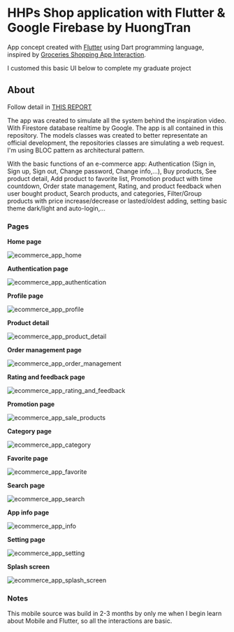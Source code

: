 # HHPs Shop application with Flutter & Google Firebase by HuongTran
App concept created with [Flutter](https://flutter.dev/) using Dart programming language, inspired by [Groceries Shopping App Interaction](https://dribbble.com/shots/6120171-Groceries-Shopping-App-Interaction). 

I customed this basic UI below to complete my graduate project

## About
Follow detail in [THIS REPORT](https://drive.google.com/drive/folders/1tp5azWJcpFYXIgbG2VhsewA1EbUlL0jR?usp=sharing)

The app was created to simulate all the system behind the inspiration video. With Firestore database realtime by Google. The app is all contained in this repository. The models classes was created to better representate an official development, the repositories classes are simulating a web request. I'm using BLOC pattern as architectural pattern.

With the basic functions of an e-commerce app: Authentication (Sign in, Sign up, Sign out, Change password, Change info,...), Buy products, See product detail, Add product to favorite list, Promotion product with time countdown, Order state management, Rating, and product feedback when user bought product, Search products, and categories, Filter/Group products with price increase/decrease or lasted/oldest adding, setting basic theme dark/light and auto-login,...

### Pages
**Home page**

![ecommerce_app_home](https://user-images.githubusercontent.com/33143698/128989006-10fda2cd-e2e7-4aeb-ae86-5895c94ace99.PNG)

**Authentication page**

![ecommerce_app_authentication](https://user-images.githubusercontent.com/33143698/128989040-db3da64c-723b-4828-a210-42dbd2016acd.PNG)

**Profile page**

![ecommerce_app_profile](https://user-images.githubusercontent.com/33143698/128989068-d69f0a08-ffea-480f-a472-86af4d97677b.PNG)

**Product detail**

![ecommerce_app_product_detail](https://user-images.githubusercontent.com/33143698/128989083-17b1b0f0-5a7d-485a-ae64-62a7447aad9a.PNG)

**Order management page**

![ecommerce_app_order_management](https://user-images.githubusercontent.com/33143698/128989100-e4ae1f91-280c-4abb-b553-16e70e40eb44.PNG)

**Rating and feedback page**

![ecommerce_app_rating_and_feedback](https://user-images.githubusercontent.com/33143698/128989108-70448136-16ef-4444-9391-3113c0794a5f.PNG)

**Promotion page**

![ecommerce_app_sale_products](https://user-images.githubusercontent.com/33143698/128989126-7e595c8b-2c40-4c48-a178-41946149fe71.PNG)

**Category page**

![ecommerce_app_category](https://user-images.githubusercontent.com/33143698/128989147-de40991e-0acf-4391-bf36-725e6a8a43d0.PNG)

**Favorite page**

![ecommerce_app_favorite](https://user-images.githubusercontent.com/33143698/128989160-f909f682-6ab4-49f2-a687-49859e1aacd6.PNG)

**Search page**

![ecommerce_app_search](https://user-images.githubusercontent.com/33143698/128989187-386ec950-407f-4979-ae0a-724ea7cf6669.PNG)

**App info page**

![ecommerce_app_info](https://user-images.githubusercontent.com/33143698/128989214-9e3988de-38bd-4984-b631-643c419b6cef.PNG)

**Setting page**

![ecommerce_app_setting](https://user-images.githubusercontent.com/33143698/128989228-3af87724-b044-4be5-9ea1-2a675993a21b.PNG)

**Splash screen**

![ecommerce_app_splash_screen](https://user-images.githubusercontent.com/33143698/128989236-1cccad65-a028-4fcb-9cb9-c377dbb153c4.PNG)
 
### Notes
This mobile source was build in 2-3 months by only me when I begin learn about Mobile and Flutter, so all the interactions are basic.

